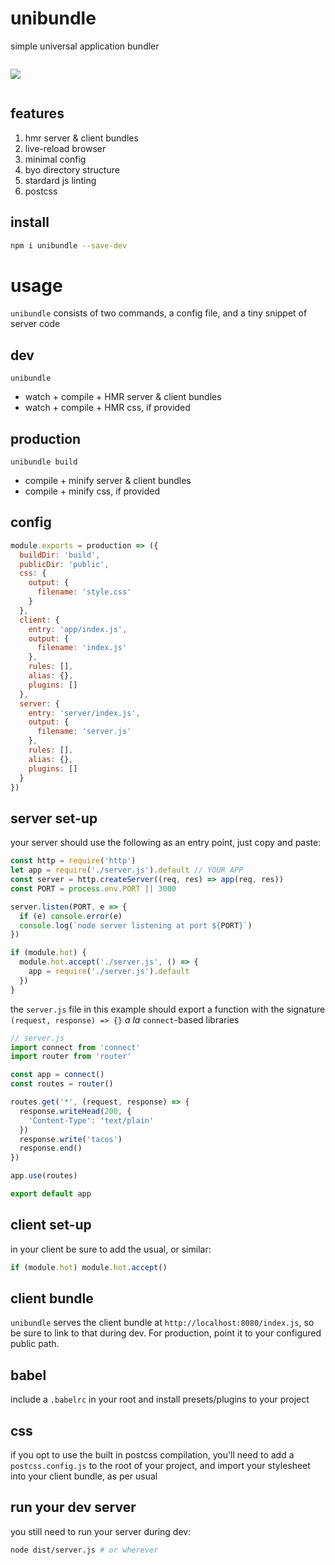 # unibundle
simple universal application bundler

<img src='https://raw.githubusercontent.com/estrattonbailey/unibundle/master/unibundle.gif' style='max-width: 600px; margin: 1em 0;' />

## features
1. hmr server & client bundles
2. live-reload browser
2. minimal config
3. byo directory structure
4. stardard js linting
5. postcss

## install
```bash
npm i unibundle --save-dev
```

# usage
`unibundle` consists of two commands, a config file, and a tiny snippet of server
code

## dev
```
unibundle
```
- watch + compile + HMR server & client bundles
- watch + compile + HMR css, if provided

## production
```
unibundle build
```
- compile + minify server & client bundles
- compile + minify css, if provided

## config
```javascript
module.exports = production => ({
  buildDir: 'build',
  publicDir: 'public',
  css: {
    output: {
      filename: 'style.css'
    }
  },
  client: {
    entry: 'app/index.js',
    output: {
      filename: 'index.js'
    },
    rules: [],
    alias: {},
    plugins: []
  },
  server: {
    entry: 'server/index.js',
    output: {
      filename: 'server.js'
    },
    rules: [],
    alias: {},
    plugins: []
  }
})
```

## server set-up
your server should use the following as an entry point, just copy and paste:
```javascript
const http = require('http')
let app = require('./server.js').default // YOUR APP
const server = http.createServer((req, res) => app(req, res))
const PORT = process.env.PORT || 3000

server.listen(PORT, e => {
  if (e) console.error(e)
  console.log(`node server listening at port ${PORT}`)
})

if (module.hot) {
  module.hot.accept('./server.js', () => {
    app = require('./server.js').default
  })
}
```
the `server.js` file in this example should export a function with the signature
`(request, response) => {}` *a la* `connect`-based libraries
```javascript
// server.js
import connect from 'connect'
import router from 'router'

const app = connect()
const routes = router()

routes.get('*', (request, response) => {
  response.writeHead(200, {
    'Content-Type': 'text/plain'
  })
  response.write('tacos')
  response.end()
})

app.use(routes)

export default app
```

## client set-up
in your client be sure to add the usual, or similar:
```javascript
if (module.hot) module.hot.accept()
```

## client bundle
`unibundle` serves the client bundle at `http://localhost:8080/index.js`, so be
sure to link to that during dev. For production, point it to your configured
public path.

## babel
include a `.babelrc` in your root and install presets/plugins to your project

## css
if you opt to use the built in postcss compilation, you'll need to add a
  `postcss.config.js` to the root of your project, and import your stylesheet
  into your client bundle, as per usual

## run your dev server
you still need to run your server during dev:
```bash
node dist/server.js # or wherever
```
